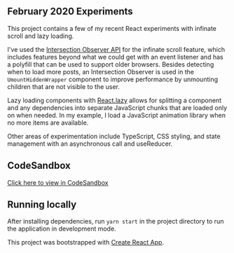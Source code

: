 ## February 2020 Experiments

This project contains a few of my recent React experiments with infinate scroll and lazy loading.

I've used the [Intersection Observer API](https://developer.mozilla.org/en-US/docs/Web/API/Intersection_Observer_API) for the infinate scroll feature, which includes features beyond what we could get with an event listener and has a polyfill that can be used to support older browsers. Besides detecting when to load more posts, an Intersection Observer is used in the `UmountHiddenWrapper` component to improve performance by unmounting children that are not visible to the user.

Lazy loading components with [React.lazy](https://reactjs.org/docs/code-splitting.html#reactlazy) allows for splitting a component and any dependencies into separate JavaScript chunks that are loaded only on when needed. In my example, I load a JavaScript animation library when no more items are available.

Other areas of experimentation include TypeScript, CSS styling, and state management with an asynchronous call and useReducer.

## CodeSandbox

[Click here to view in CodeSandbox](https://codesandbox.io/s/competent-knuth-qt57b?fontsize=14&hidenavigation=1&theme=dark)

## Running locally

After installing dependencies, run `yarn start` in the project directory to run the application in development mode.

This project was bootstrapped with [Create React App](https://github.com/facebook/create-react-app).
